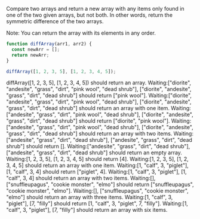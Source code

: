 Compare two arrays and return a new array with any items only found in one
of the two given arrays, but not both. In other words, return the symmetric
difference of the two arrays.

Note: You can return the array with its elements in any order.

```javascript
function diffArray(arr1, arr2) {
  const newArr = [];
  return newArr;
}

diffArray([1, 2, 3, 5], [1, 2, 3, 4, 5]);
```

diffArray([1, 2, 3, 5], [1, 2, 3, 4, 5]) should return an array.
Waiting:["diorite", "andesite", "grass", "dirt", "pink wool", "dead shrub"], ["diorite", "andesite", "grass", "dirt", "dead shrub"] should return ["pink wool"].
Waiting:["diorite", "andesite", "grass", "dirt", "pink wool", "dead shrub"], ["diorite", "andesite", "grass", "dirt", "dead shrub"] should return an array with one item.
Waiting:["andesite", "grass", "dirt", "pink wool", "dead shrub"], ["diorite", "andesite", "grass", "dirt", "dead shrub"] should return ["diorite", "pink wool"].
Waiting:["andesite", "grass", "dirt", "pink wool", "dead shrub"], ["diorite", "andesite", "grass", "dirt", "dead shrub"] should return an array with two items.
Waiting:["andesite", "grass", "dirt", "dead shrub"], ["andesite", "grass", "dirt", "dead shrub"] should return [].
Waiting:["andesite", "grass", "dirt", "dead shrub"], ["andesite", "grass", "dirt", "dead shrub"] should return an empty array.
Waiting:[1, 2, 3, 5], [1, 2, 3, 4, 5] should return [4].
Waiting:[1, 2, 3, 5], [1, 2, 3, 4, 5] should return an array with one item.
Waiting:[1, "calf", 3, "piglet"], [1, "calf", 3, 4] should return ["piglet", 4].
Waiting:[1, "calf", 3, "piglet"], [1, "calf", 3, 4] should return an array with two items.
Waiting:[], ["snuffleupagus", "cookie monster", "elmo"] should return ["snuffleupagus", "cookie monster", "elmo"].
Waiting:[], ["snuffleupagus", "cookie monster", "elmo"] should return an array with three items.
Waiting:[1, "calf", 3, "piglet"], [7, "filly"] should return [1, "calf", 3, "piglet", 7, "filly"].
Waiting:[1, "calf", 3, "piglet"], [7, "filly"] should return an array with six items.

